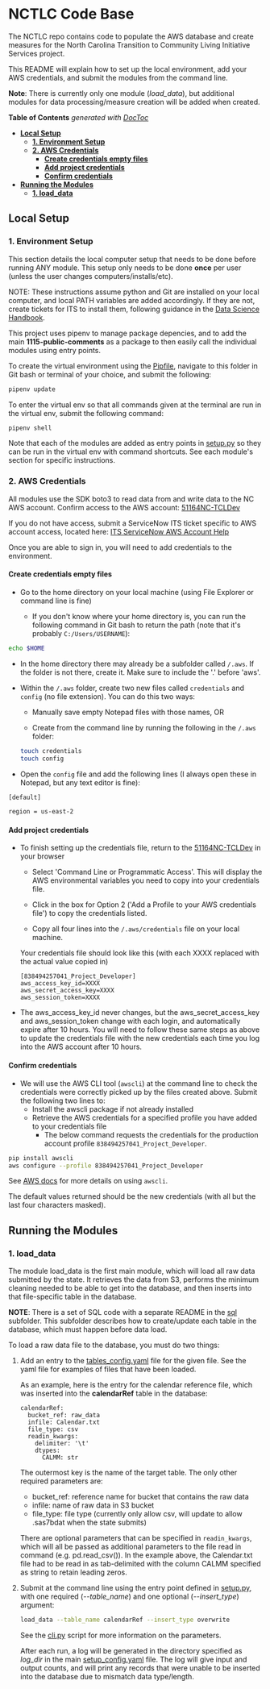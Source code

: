 # **NCTLC Code Base**

The NCTLC repo contains code to populate the AWS database and create measures for the North Carolina Transition to Community Living Initiative Services project.

This README will explain how to set up the local environment, add your AWS credentials, and submit the modules from the command line.

**Note**: There is currently only one module (*load_data*), but additional modules for data processing/measure creation will be added when created.

<!-- START doctoc generated TOC please keep comment here to allow auto update -->
<!-- DON'T EDIT THIS SECTION, INSTEAD RE-RUN doctoc TO UPDATE -->
**Table of Contents**  *generated with [DocToc](https://github.com/thlorenz/doctoc)*

- [**Local Setup**](#local-setup)
  - [**1. Environment Setup**](#1-environment-setup)
  - [**2. AWS Credentials**](#2-aws-credentials)
    - [**Create credentials empty files**](#create-credentials-empty-files)
    - [**Add project credentials**](#add-project-credentials)
    - [**Confirm credentials**](#confirm-credentials)
- [**Running the Modules**](#running-the-modules)
  - [**1. load_data**](#1-load_data)

<!-- END doctoc generated TOC please keep comment here to allow auto update -->

## **Local Setup**

### **1. Environment Setup**

This section details the local computer setup that needs to be done before running ANY module. This setup only needs to be done **once** per user (unless the user changes computers/installs/etc).

NOTE: These instructions assume python and Git are installed on your local computer, and local PATH variables are added accordingly. If they are not, create tickets for ITS to install them, following guidance in the [Data Science Handbook](https://mathematicampr.atlassian.net/wiki/spaces/DSEH/pages/456917237/How+to+Set+Up+Your+Computer).

This project uses pipenv to manage package depencies, and to add the main  **1115-public-comments** as a package to then easily call the individual modules using entry points.

To create the virtual environment using the [Pipfile](Pipfile), navigate to this folder in Git bash or terminal of your choice, and submit the following:

```bash
pipenv update
```

To enter the virtual env so that all commands given at the terminal are run in the virtual env, submit the following command:

```bash
pipenv shell
```

Note that each of the modules are added as entry points in [setup.py](setup.py) so they can be run in the virtual env with command shortcuts. See each module's section for specific instructions.

### **2. AWS Credentials**

All modules use the SDK boto3 to read data from and write data to the NC AWS account. Confirm access to the AWS account: [51164NC-TCLDev](https://mathematicaorg.awsapps.com/start)

If you do not have access, submit a ServiceNow ITS ticket specific to AWS account access, located here: [ITS ServiceNow AWS Account Help](https://mathematica.service-now.com/mpr?id=sc_cat_item&sys_id=84362c2fdb5d3340201ed498f4961992)

Once you are able to sign in, you will need to add credentials to the environment.

#### **Create credentials empty files** ####

- Go to the home directory on your local machine (using File Explorer or command line is fine)

    - If you don't know where your home directory is, you can run the following command in Git bash to return the path (note that it's probably `C:/Users/USERNAME`):
```bash
echo $HOME
```
- In the home directory there may already be a subfolder called `/.aws`. If the folder is not there, create it. Make sure to include the '.' before 'aws'.

- Within the `/.aws` folder, create two new files called `credentials` and `config` (no file extension). You can do this two ways:

  - Manually save empty Notepad files with those names, OR

  -  Create from the command line by running the following in the `/.aws` folder:
  ```bash
  touch credentials
  touch config
  ```

- Open the `config` file and add the following lines (I always open these in Notepad, but any text editor is fine):

```bash
[default]

region = us-east-2
```

#### **Add project credentials** ####

- To finish setting up the credentials file, return to the [51164NC-TCLDev](https://mathematicaorg.awsapps.com/start) in your browser

  - Select 'Command Line or Programmatic Access'. This will display the AWS environmental variables you need to copy into your credentials file.

  - Click in the box for Option 2 ('Add a Profile to your AWS credentials file') to copy the credentials listed.

  - Copy all four lines into the `/.aws/credentials` file on your local machine.

  Your credentials file should look like this (with each XXXX replaced with the actual value copied in)
  ```
  [838494257041_Project_Developer]
  aws_access_key_id=XXXX
  aws_secret_access_key=XXXX
  aws_session_token=XXXX
  ```

- The aws\_access\_key\_id never changes, but the aws\_secret\_access\_key and aws\_session\_token change with each login, and automatically expire after 10 hours. You will need to follow these same steps as above to update the credentials file with the new credentials each time you log into the AWS account after 10 hours.

#### **Confirm credentials** ####

- We will use the AWS CLI tool (`awscli`) at the command line to check the credentials were correctly picked up by the files created above. Submit the following two lines to:
  - Install the awscli package if not already installed
  - Retrieve the AWS credentials for a specified profile you have added to your credentials file
    -  The below command requests the credentials for the production account profile `838494257041_Project_Developer`.

```bash
pip install awscli
aws configure --profile 838494257041_Project_Developer
```

 See [AWS docs](https://docs.aws.amazon.com/cli/latest/userguide/cli-chap-configure.html) for more details on using `awscli`.

The default values returned should be the new credentials (with all but the last four characters masked).

## **Running the Modules**

### **1. load_data**

The module load_data is the first main module, which will load all raw data submitted by the state. It retrieves the data from S3, performs the minimum cleaning needed to be able to get into the database, and then inserts into that file-specific table in the database.

**NOTE**: There is a set of SQL code with a separate README in the [sql](nc_code/sql) subfolder. This subfolder describes how to create/update each table in the database, which must happen before data load.

To load a raw data file to the database, you must do two things:
1. Add an entry to the [tables_config.yaml](nc_code/load_data/utils/tables_config.yaml) file for the given file. See the yaml file for examples of files that have been loaded.

    As an example, here is the entry for the calendar reference file, which was inserted into the **calendarRef** table in the database:

    ```
    calendarRef:
      bucket_ref: raw_data
      infile: Calendar.txt
      file_type: csv
      readin_kwargs:
        delimiter: '\t'
        dtypes:
          CALMM: str
    ```

    The outermost key is the name of the target table. The only other required parameters are:
      - bucket_ref: reference name for bucket that contains the raw data
      - infile: name of raw data in S3 bucket
      - file_type: file type (currently only allow csv, will update to allow .sas7bdat when the state submits)

    There are optional parameters that can be specified in `readin_kwargs`, which will all be passed as additional parameters to the file read in command (e.g. pd.read_csv()). In the example above, the Calendar.txt file had to be read in as tab-delimited with the column CALMM specified as string to retain leading zeros.

2. Submit at the command line using the entry point defined in [setup.py](setup.py), with one required (*--table_name*) and one optional (*--insert_type*) argument:

    ```bash
    load_data --table_name calendarRef --insert_type overwrite
    ```
    See the [cli.py](nc_code/load_data/cli.py) script for more information on the parameters.

    After each run, a log will be generated in the directory specified as *log_dir* in the main [setup_config.yaml](nc_code/common/config/setup_config.yaml) file. The log will give input and output counts, and will print any records that were unable to be inserted into the database due to mismatch data type/length.